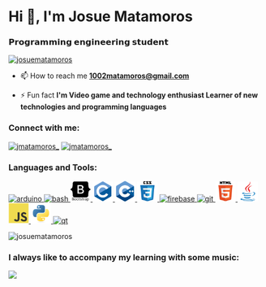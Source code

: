 <h1 align="left">Hi 👋, I'm Josue Matamoros</h1>
<h3 align="left">𝗣𝗿𝗼𝗴𝗿𝗮𝗺𝗺𝗶𝗻𝗴 𝗲𝗻𝗴𝗶𝗻𝗲𝗲𝗿𝗶𝗻𝗴 𝘀𝘁𝘂𝗱𝗲𝗻𝘁</h3>

<p align="left">
  <a href="https://github.com/josuematamoros">
    <img src="https://github-readme-stats.vercel.app/api?username=josuematamoros&show_icons=true&locale=en" alt="josuematamoros" />
  </a>
</p>



- 📫 How to reach me **1002matamoros@gmail.com**

- ⚡ Fun fact **I'm Video game and technology enthusiast Learner of new technologies and programming languages**

<h3 align="left">Connect with me:</h3>
<p align="left">
<a href="https://twitter.com/jmatamoros_" target="blank"><img align="center" src="https://raw.githubusercontent.com/rahuldkjain/github-profile-readme-generator/master/src/images/icons/Social/twitter.svg" alt="jmatamoros_" height="30" width="40" /></a>
<a href="https://instagram.com/jmatamoros_" target="blank"><img align="center" src="https://raw.githubusercontent.com/rahuldkjain/github-profile-readme-generator/master/src/images/icons/Social/instagram.svg" alt="jmatamoros_" height="30" width="40" /></a>
</p>

<h3 align="left">Languages and Tools:</h3>
<p align="left"> <a href="https://www.arduino.cc/" target="_blank" rel="noreferrer"> <img src="https://cdn.worldvectorlogo.com/logos/arduino-1.svg" alt="arduino" width="40" height="40"/> </a> <a href="https://www.gnu.org/software/bash/" target="_blank" rel="noreferrer"> <img src="https://www.vectorlogo.zone/logos/gnu_bash/gnu_bash-icon.svg" alt="bash" width="40" height="40"/> </a> <a href="https://getbootstrap.com" target="_blank" rel="noreferrer"> <img src="https://raw.githubusercontent.com/devicons/devicon/master/icons/bootstrap/bootstrap-plain-wordmark.svg" alt="bootstrap" width="40" height="40"/> </a> <a href="https://www.cprogramming.com/" target="_blank" rel="noreferrer"> <img src="https://raw.githubusercontent.com/devicons/devicon/master/icons/c/c-original.svg" alt="c" width="40" height="40"/> </a> <a href="https://www.w3schools.com/cpp/" target="_blank" rel="noreferrer"> <img src="https://raw.githubusercontent.com/devicons/devicon/master/icons/cplusplus/cplusplus-original.svg" alt="cplusplus" width="40" height="40"/> </a> <a href="https://www.w3schools.com/css/" target="_blank" rel="noreferrer"> <img src="https://raw.githubusercontent.com/devicons/devicon/master/icons/css3/css3-original-wordmark.svg" alt="css3" width="40" height="40"/> </a> <a href="https://firebase.google.com/" target="_blank" rel="noreferrer"> <img src="https://www.vectorlogo.zone/logos/firebase/firebase-icon.svg" alt="firebase" width="40" height="40"/> </a> <a href="https://git-scm.com/" target="_blank" rel="noreferrer"> <img src="https://www.vectorlogo.zone/logos/git-scm/git-scm-icon.svg" alt="git" width="40" height="40"/> </a> <a href="https://www.w3.org/html/" target="_blank" rel="noreferrer"> <img src="https://raw.githubusercontent.com/devicons/devicon/master/icons/html5/html5-original-wordmark.svg" alt="html5" width="40" height="40"/> </a> <a href="https://www.java.com" target="_blank" rel="noreferrer"> <img src="https://raw.githubusercontent.com/devicons/devicon/master/icons/java/java-original.svg" alt="java" width="40" height="40"/> </a> <a href="https://developer.mozilla.org/en-US/docs/Web/JavaScript" target="_blank" rel="noreferrer"> <img src="https://raw.githubusercontent.com/devicons/devicon/master/icons/javascript/javascript-original.svg" alt="javascript" width="40" height="40"/> </a> <a href="https://www.python.org" target="_blank" rel="noreferrer"> <img src="https://raw.githubusercontent.com/devicons/devicon/master/icons/python/python-original.svg" alt="python" width="40" height="40"/> </a> <a href="https://www.qt.io/" target="_blank" rel="noreferrer"> <img src="https://upload.wikimedia.org/wikipedia/commons/0/0b/Qt_logo_2016.svg" alt="qt" width="40" height="40"/> </a></p>

<p align="left">
  <img src="https://github-readme-stats.vercel.app/api/top-langs?username=josuematamoros&show_icons=true&locale=en&layout=compact" alt="josuematamoros" />
</p>
<h3 align="left">I always like to accompany my learning with some music: </h3>
<p align="left">
  <a href="https://open.spotify.com/user/31rvhpy4rlxumpbdyxhoeljthvpu">
    <img src="https://spotify-github-profile.vercel.app/api/view?uid=31rvhpy4rlxumpbdyxhoeljthvpu&cover_image=true&theme=natemoo-re&show_offline=true&background_color=121212&interchange=true&bar_color=53b14f&bar_color_cover=false" />
  </a>
</p>




